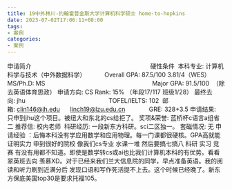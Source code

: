 ```yaml
---
title: 19中外林川-约翰霍普金斯大学计算机科学硕士 home-to-hopkins 
date: 2023-07-02T17:06:11+08:00
tags:
- 案例
categories:
- 案例
---
```

申请简介                                                                      硬性条件 
本科专业: 计算机科学与技术（中外数据科学）           Overall GPA: 87.5/100 3.81/4（WES）
MS/Ph.D: MS                                                               Major GPA: 91.5/100  （除去英语体育思政）
申请方向: CS                                                                Rank: 15% （年段17/117 班级1/28）
最终去向: jhu                                                                TOFEL/IELTS: 102 
邮箱: clin146@jh.edu      linch19@lzu.edu.cn              GRE: 328+3.5
申请结果: 
只申到jhu这个项目。被纽大和东北的cs给拒了。
奖项&荣誉: 蓝桥杯c语言a组省二
推荐信: 校内老师 
科研经历: 一段新东方科研。sci二区独一。
套磁情况: 无
申请经验 ：后悔本科没有学应用数学和应用物理。每一门课都很硬核。GPA高就能证明实力 申到很好的院校 像我们cs专业 水课一堆 然后要搞七搞八 科研 实习 竞赛 有没有用都不知道。即使是数学转cs或ai也比我们计算机本科的有优势。看看翠英班去向 羡慕XD。对于已经来我们兰大信息院的同学，早点准备英语。我的阅读和听力刷到近满分后 发现口语和写作死活提不上去。这个时候已经晚了。新东方保底美国top30是要求托福105。
